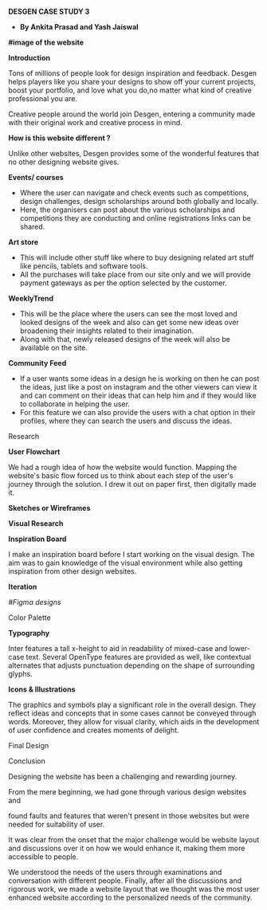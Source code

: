 ﻿**DESGEN CASE STUDY 3**

- **By Ankita Prasad and Yash Jaiswal** 

**#image of the website**

**Introduction**

Tons of millions of people look for design inspiration and feedback. Desgen helps players like you share your designs to show off your current projects, boost your portfolio, and love what you do,no matter what kind of creative professional you are. 

Creative people around the world join Desgen, entering a community made with their original work and creative process in mind. 


**How is this website different ?**

Unlike other websites, Desgen provides some of the wonderful features that no other designing website gives.

**Events/ courses**

- Where the user can navigate and check events such as competitions, design challenges, design scholarships around both globally and locally. 
- Here, the organisers can post about the various scholarships and competitions they are conducting and online registrations links can be shared.


**Art store**

- This will include other stuff like where to buy designing related art stuff like pencils, tablets and software tools.
- All the purchases will take place from our site only and we will provide payment gateways as per the option selected by the customer. 






**WeeklyTrend**

- This will be the place where the users can see the most loved and looked designs of the week and also can get some new ideas over broadening their insights related to their imagination.
- Along with that, newly released designs of the week will also be available on the site.


**Community Feed**

- If a user wants some ideas in a design he is working on then he can post the ideas, just like a post on instagram and the other viewers can view it and can comment on their ideas that can help him and if they would like to collaborate in helping the user.
- For this feature we can also provide the users with a chat option in their profiles, where they can search the users and discuss the ideas.


















Research 

**User Flowchart** 

We had a rough idea of how the website would function. Mapping the website's basic flow forced us to think about each step of the user's journey through the solution. I drew it out on paper first, then digitally made it.




**Sketches or Wireframes** 










**Visual Research** 

**Inspiration Board**

I make an inspiration board before I start working on the visual design. The aim was to gain knowledge of the visual environment while also getting inspiration from other design websites.


















**Iteration**

*#Figma designs*








Color Palette



**Typography**

Inter features a tall x-height to aid in readability of mixed-case and lower-case text. Several OpenType features are provided as well, like contextual alternates that adjusts punctuation depending on the shape of surrounding glyphs.






**Icons & Illustrations**

The graphics and symbols play a significant role in the overall design. They reflect ideas and concepts that in some cases cannot be conveyed through words. Moreover, they allow for visual clarity, which aids in the development of user confidence and creates moments of delight.







Final Design



Conclusion

Designing the website has been a challenging and rewarding journey. 

From the mere beginning, we had gone through various design websites and 

found faults and features that weren't present in those websites but were needed for suitability of user.

It was clear from the onset that the major challenge would be website layout and discussions over it on how we would enhance it, making them more accessible to people.

We understood the needs of the users through examinations and conversation with different people. Finally, after all the discussions and rigorous work, we made a website layout that we thought was the most user enhanced website according to the personalized needs of the community.



